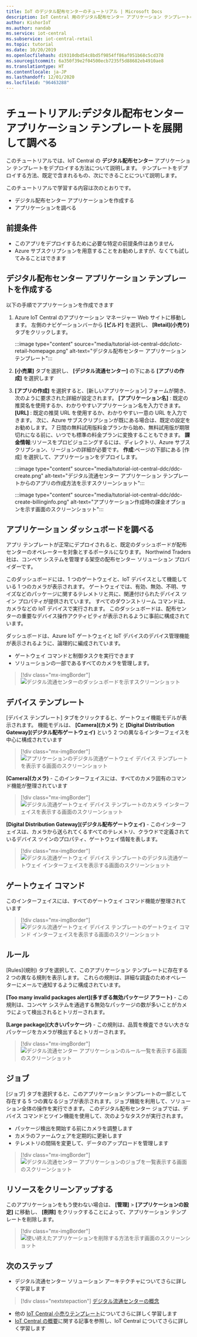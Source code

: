 ```yaml
---
title: IoT のデジタル配布センターのチュートリアル | Microsoft Docs
description: IoT Central 用のデジタル配布センター アプリケーション テンプレートのチュートリアル
author: KishorIoT
ms.author: nandab
ms.service: iot-central
ms.subservice: iot-central-retail
ms.topic: tutorial
ms.date: 10/20/2019
ms.openlocfilehash: d19310dbd54c8bd5f9854ff86af051b68c5cd378
ms.sourcegitcommit: 6a350f39e2f04500ecb7235f5d88682eb4910ae8
ms.translationtype: HT
ms.contentlocale: ja-JP
ms.lasthandoff: 12/01/2020
ms.locfileid: "96463288"
---
```

# <a name="tutorial-deploy-and-walk-through-a-digital-distribution-center-application-template"></a>チュートリアル:デジタル配布センター アプリケーション テンプレートを展開して調べる



このチュートリアルでは、IoT Central の **デジタル配布センター** アプリケーション テンプレートをデプロイする方法について説明します。 テンプレートをデプロイする方法、既定で含まれるもの、次にできることについて説明します。

このチュートリアルで学習する内容は次のとおりです。 
* デジタル配布センター アプリケーションを作成する 
* アプリケーションを調べる 

## <a name="prerequisites"></a>前提条件
* このアプリをデプロイするために必要な特定の前提条件はありません
* Azure サブスクリプションを用意することをお勧めしますが、なくても試してみることはできます

## <a name="create-digital-distribution-center-application-template"></a>デジタル配布センター アプリケーション テンプレートを作成する

以下の手順でアプリケーションを作成できます

1. Azure IoT Central のアプリケーション マネージャー Web サイトに移動します。 左側のナビゲーションバーから **[ビルド]** を選択し、 **[Retail]\(小売り\)** タブをクリックします。

    :::image type="content" source="media/tutorial-iot-central-ddc/iotc-retail-homepage.png" alt-text="デジタル配布センター アプリケーション テンプレート":::

2. **[小売業]** タブを選択し、 **[デジタル流通センター]** の下にある **[アプリの作成]** を選択します

3. **[アプリの作成]** を選択すると、[新しいアプリケーション] フォームが開き、次のように要求された詳細が設定されます。
   **[アプリケーション名]** : 既定の推奨名を使用するか、わかりやすいアプリケーション名を入力できます。
   **[URL]** : 既定の推奨 URL を使用するか、わかりやすい一意の URL を入力できます。 次に、Azure サブスクリプションが既にある場合は、既定の設定をお勧めします。 7 日間の無料試用版料金プランから始め、無料試用版が期限切れになる前に、いつでも標準の料金プランに変換することもできます。
   **課金情報**:リソースをプロビジョニングするには、ディレクトリ、Azure サブスクリプション、リージョンの詳細が必要です。
   **作成**:ページの下部にある [作成] を選択して、アプリケーションをデプロイします。

   :::image type="content" source="media/tutorial-iot-central-ddc/ddc-create.png" alt-text="デジタル流通センター アプリケーション テンプレートからのアプリの作成方法を示すスクリーンショット":::

   :::image type="content" source="media/tutorial-iot-central-ddc/ddc-create-billinginfo.png" alt-text="アプリケーション作成時の課金オプションを示す画面のスクリーンショット":::

## <a name="walk-through-the-application-dashboard"></a>アプリケーション ダッシュボードを調べる 

アプリ テンプレートが正常にデプロイされると、既定のダッシュボードが配布センターのオペレーターを対象とするポータルになります。 Northwind Traders 社は、コンベヤ システムを管理する架空の配布センター ソリューション プロバイダーです。 

このダッシュボードには、1 つのゲートウェイと、IoT デバイスとして機能している 1 つのカメラが表示されます。 ゲートウェイでは、有効、無効、不明、サイズなどのパッケージに関するテレメトリと共に、関連付けられたデバイス ツイン プロパティが提供されています。 すべてのダウンストリーム コマンドは、カメラなどの IoT デバイスで実行されます。 このダッシュボードは、配布センターの重要なデバイス操作アクティビティが表示されるように事前に構成されています。

ダッシュボードは、Azure IoT ゲートウェイと IoT デバイスのデバイス管理機能が表示されるように、論理的に編成されています。  
   * ゲートウェイ コマンドと制御タスクを実行できます
   * ソリューションの一部であるすべてのカメラを管理します。 

> [!div class="mx-imgBorder"]
> ![デジタル流通センターのダッシュボードを示すスクリーンショット](./media/tutorial-iot-central-ddc/ddc-dashboard.png)

## <a name="device-template"></a>デバイス テンプレート

[デバイス テンプレート] タブをクリックすると、ゲートウェイ機能モデルが表示されます。 機能モデルは、 **[Camera]\(カメラ\)** と **[Digital Distribution Gateway]\(デジタル配布ゲートウェイ\)** という 2 つの異なるインターフェイスを中心に構成されています

> [!div class="mx-imgBorder"]
> ![アプリケーションのデジタル流通ゲートウェイ デバイス テンプレートを表示する画面のスクリーンショット](./media/tutorial-iot-central-ddc/ddc-devicetemplate1.png)

**[Camera]\(カメラ\)** - このインターフェイスには、すべてのカメラ固有のコマンド機能が整理されています 

> [!div class="mx-imgBorder"]
> ![デジタル流通ゲートウェイ デバイス テンプレートのカメラ インターフェイスを表示する画面のスクリーンショット](./media/tutorial-iot-central-ddc/ddc-camera.png)

**[Digital Distribution Gateway]\(デジタル配布ゲートウェイ\)** - このインターフェイスは、カメラから送られてくるすべてのテレメトリ、クラウドで定義されているデバイス ツインのプロパティ、ゲートウェイ情報を表します。

> [!div class="mx-imgBorder"]
> ![デジタル流通ゲートウェイ デバイス テンプレートのデジタル流通ゲートウェイ インターフェイスを表示する画面のスクリーンショット](./media/tutorial-iot-central-ddc/ddc-devicetemplate1.png)


## <a name="gateway-commands"></a>ゲートウェイ コマンド
このインターフェイスには、すべてのゲートウェイ コマンド機能が整理されています

> [!div class="mx-imgBorder"]
> ![デジタル流通ゲートウェイ デバイス テンプレートのゲートウェイ コマンド インターフェイスを表示する画面のスクリーンショット](./media/tutorial-iot-central-ddc/ddc-camera.png)

## <a name="rules"></a>ルール
[Rules]\(規則\) タブを選択して、このアプリケーション テンプレートに存在する 2 つの異なる規則を表示します。 これらの規則は、詳細な調査のためオペレーターにメールで通知するように構成されています。

 **[Too many invalid packages alert]\(多すぎる無効パッケージ アラート\)** - この規則は、コンベヤ システムを通過する無効なパッケージの数が多いことがカメラによって検出されるとトリガーされます。
 
**[Large package]\(大きいパッケージ\)** - この規則は、品質を検査できない大きなパッケージをカメラが検出するとトリガーされます。 

> [!div class="mx-imgBorder"]
> ![デジタル流通センター アプリケーションのルール一覧を表示する画面のスクリーンショット](./media/tutorial-iot-central-ddc/ddc-rules.png)

## <a name="jobs"></a>ジョブ
[ジョブ] タブを選択すると、このアプリケーション テンプレートの一部として存在する 5 つの異なるジョブが表示されます。ジョブ機能を利用して、ソリューション全体の操作を実行できます。 このデジタル配布センター ジョブでは、デバイス コマンドとツイン機能を使用して、次のようなタスクが実行されます。
   * パッケージ検出を開始する前にカメラを調整します 
   * カメラのファームウェアを定期的に更新します
   * テレメトリの間隔を変更して、データのアップロードを管理します

> [!div class="mx-imgBorder"]
> ![デジタル流通センター アプリケーションのジョブを一覧表示する画面のスクリーンショット](./media/tutorial-iot-central-ddc/ddc-jobs.png)

## <a name="clean-up-resources"></a>リソースをクリーンアップする
このアプリケーションをもう使わない場合は、 **[管理]**  >  **[アプリケーションの設定]** に移動し、 **[削除]** をクリックすることによって、アプリケーション テンプレートを削除します。

> [!div class="mx-imgBorder"]
> ![使い終えたアプリケーションを削除する方法を示す画面のスクリーンショット](./media/tutorial-iot-central-ddc/ddc-cleanup.png)

## <a name="next-steps"></a>次のステップ
* デジタル流通センター ソリューション アーキテクチャについてさらに詳しく学習します 
> [!div class="nextstepaction"]
> [デジタル流通センターの概念](./architecture-digital-distribution-center.md)
* 他の [IoT Central 小売りテンプレート](./overview-iot-central-retail.md)についてさらに詳しく学習します
* [IoT Central の概要](../core/overview-iot-central.md)に関する記事を参照し、IoT Central についてさらに詳しく学習します
